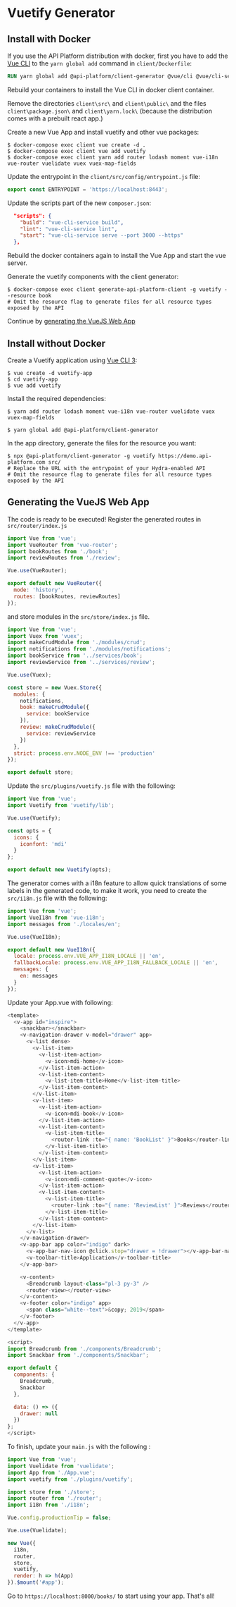 # Vuetify Generator

## Install with Docker

If you use the API Platform distribution with docker, first you have to add the [Vue CLI](https://cli.vuejs.org/guide/) to the `yarn global add` command in `client/Dockerfile`:

```dockerfile
RUN yarn global add @api-platform/client-generator @vue/cli @vue/cli-service-global
```

Rebuild your containers to install the Vue CLI in docker client container.

Remove the directories `client\src\` and `client\public\` and the files `client\package.json\` and `client\yarn.lock\`  (because the distribution comes with a prebuilt react app.)

Create a new Vue App and install vuetify and other vue packages:

```shell-session
$ docker-compose exec client vue create -d .
$ docker-compose exec client vue add vuetify
$ docker-compose exec client yarn add router lodash moment vue-i18n vue-router vuelidate vuex vuex-map-fields
```

Update the entrypoint in the `client/src/config/entrypoint.js` file:

```javascript
export const ENTRYPOINT = 'https://localhost:8443';
```

Update the scripts part of the new `composer.json`:

```json
  "scripts": {
    "build": "vue-cli-service build",
    "lint": "vue-cli-service lint",
    "start": "vue-cli-service serve --port 3000 --https"
  },
```

Rebuild the docker containers again to install the Vue App and start the vue server.

Generate the vuetify components with the client generator:

```shell-session
$ docker-compose exec client generate-api-platform-client -g vuetify --resource book
# Omit the resource flag to generate files for all resource types exposed by the API
```

Continue by [generating the VueJS Web App](#generating-the-vuejs-web-app)

## Install without Docker

Create a Vuetify application using
[Vue CLI 3](https://cli.vuejs.org/guide/):

    $ vue create -d vuetify-app
    $ cd vuetify-app
    $ vue add vuetify

Install the required dependencies:

    $ yarn add router lodash moment vue-i18n vue-router vuelidate vuex vuex-map-fields

    $ yarn global add @api-platform/client-generator

In the app directory, generate the files for the resource you want:

    $ npx @api-platform/client-generator -g vuetify https://demo.api-platform.com src/
    # Replace the URL with the entrypoint of your Hydra-enabled API
    # Omit the resource flag to generate files for all resource types exposed by the API

## Generating the VueJS Web App

The code is ready to be executed! Register the generated routes in `src/router/index.js`

```javascript
import Vue from 'vue';
import VueRouter from 'vue-router';
import bookRoutes from './book';
import reviewRoutes from './review';

Vue.use(VueRouter);

export default new VueRouter({
  mode: 'history',
  routes: [bookRoutes, reviewRoutes]
});

```

and store modules in the `src/store/index.js` file.

```javascript
import Vue from 'vue';
import Vuex from 'vuex';
import makeCrudModule from './modules/crud';
import notifications from './modules/notifications';
import bookService from '../services/book';
import reviewService from '../services/review';

Vue.use(Vuex);

const store = new Vuex.Store({
  modules: {
    notifications,
    book: makeCrudModule({
      service: bookService
    }),
    review: makeCrudModule({
      service: reviewService
    })
  },
  strict: process.env.NODE_ENV !== 'production'
});

export default store;

```

Update the `src/plugins/vuetify.js` file with the following:

```javascript
import Vue from 'vue';
import Vuetify from 'vuetify/lib';

Vue.use(Vuetify);

const opts = {
  icons: {
    iconfont: 'mdi'
  }
};

export default new Vuetify(opts);
```

The generator comes with a i18n feature to allow quick translations of some labels in the generated code, to make it
work, you need to create the `src/i18n.js` file with the following:

```javascript
import Vue from 'vue';
import VueI18n from 'vue-i18n';
import messages from './locales/en';

Vue.use(VueI18n);

export default new VueI18n({
  locale: process.env.VUE_APP_I18N_LOCALE || 'en',
  fallbackLocale: process.env.VUE_APP_I18N_FALLBACK_LOCALE || 'en',
  messages: {
    en: messages
  }
});
```

Update your App.vue with following:

```javascript
<template>
  <v-app id="inspire">
    <snackbar></snackbar>
    <v-navigation-drawer v-model="drawer" app>
      <v-list dense>
        <v-list-item>
          <v-list-item-action>
            <v-icon>mdi-home</v-icon>
          </v-list-item-action>
          <v-list-item-content>
            <v-list-item-title>Home</v-list-item-title>
          </v-list-item-content>
        </v-list-item>
        <v-list-item>
          <v-list-item-action>
            <v-icon>mdi-book</v-icon>
          </v-list-item-action>
          <v-list-item-content>
            <v-list-item-title>
              <router-link :to="{ name: 'BookList' }">Books</router-link>
            </v-list-item-title>
          </v-list-item-content>
        </v-list-item>
        <v-list-item>
          <v-list-item-action>
            <v-icon>mdi-comment-quote</v-icon>
          </v-list-item-action>
          <v-list-item-content>
            <v-list-item-title>
              <router-link :to="{ name: 'ReviewList' }">Reviews</router-link>
            </v-list-item-title>
          </v-list-item-content>
        </v-list-item>
      </v-list>
    </v-navigation-drawer>
    <v-app-bar app color="indigo" dark>
      <v-app-bar-nav-icon @click.stop="drawer = !drawer"></v-app-bar-nav-icon>
      <v-toolbar-title>Application</v-toolbar-title>
    </v-app-bar>

    <v-content>
      <Breadcrumb layout-class="pl-3 py-3" />
      <router-view></router-view>
    </v-content>
    <v-footer color="indigo" app>
      <span class="white--text">&copy; 2019</span>
    </v-footer>
  </v-app>
</template>

<script>
import Breadcrumb from './components/Breadcrumb';
import Snackbar from './components/Snackbar';

export default {
  components: {
    Breadcrumb,
    Snackbar
  },

  data: () => ({
    drawer: null
  })
};
</script>
```

To finish, update your `main.js` with the following :

```javascript
import Vue from 'vue';
import Vuelidate from 'vuelidate';
import App from './App.vue';
import vuetify from './plugins/vuetify';

import store from './store';
import router from './router';
import i18n from './i18n';

Vue.config.productionTip = false;

Vue.use(Vuelidate);

new Vue({
  i18n,
  router,
  store,
  vuetify,
  render: h => h(App)
}).$mount('#app');

```

Go to `https://localhost:8000/books/` to start using your app.
That's all!
